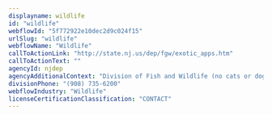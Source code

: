 ```yaml
---
displayname: wildlife
id: "wildlife"
webflowId: "5f772922e10dec2d9c024f15"
urlSlug: "wildlife"
webflowName: "Wildlife"
callToActionLink: "http://state.nj.us/dep/fgw/exotic_apps.htm"
callToActionText: ""
agencyId: njdep
agencyAdditionalContext: "Division of Fish and Wildlife (no cats or dogs)"
divisionPhone: "(908) 735-6200"
webflowIndustry: "Wildlife"
licenseCertificationClassification: "CONTACT"
---
```

